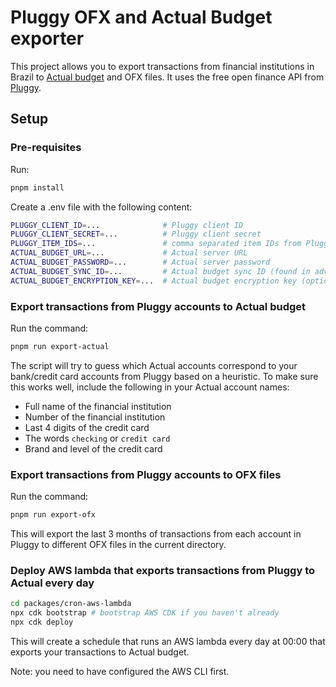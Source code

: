# Pluggy OFX and Actual Budget exporter

This project allows you to export transactions from financial institutions in Brazil to [Actual budget](https://actualbudget.org/) and OFX files.
It uses the free open finance API from [Pluggy](https://www.pluggy.ai/en).

## Setup

### Pre-requisites

Run:

```bash
pnpm install
```

Create a .env file with the following content:

```bash
PLUGGY_CLIENT_ID=...              # Pluggy client ID
PLUGGY_CLIENT_SECRET=...          # Pluggy client secret
PLUGGY_ITEM_IDS=...               # comma separated item IDs from Pluggy
ACTUAL_BUDGET_URL=...             # Actual server URL
ACTUAL_BUDGET_PASSWORD=...        # Actual server password
ACTUAL_BUDGET_SYNC_ID=...         # Actual budget sync ID (found in advanced settings)
ACTUAL_BUDGET_ENCRYPTION_KEY=...  # Actual budget encryption key (optional)
```

### Export transactions from Pluggy accounts to Actual budget

Run the command:
```bash
pnpm run export-actual
```

The script will try to guess which Actual accounts correspond to your bank/credit card accounts from Pluggy based on a heuristic.
To make sure this works well, include the following in your Actual account names:
- Full name of the financial institution
- Number of the financial institution
- Last 4 digits of the credit card
- The words `checking` or `credit card`
- Brand and level of the credit card

### Export transactions from Pluggy accounts to OFX files

Run the command:
```bash
pnpm run export-ofx
```

This will export the last 3 months of transactions from each account in Pluggy to different OFX files in the current directory.

### Deploy AWS lambda that exports transactions from Pluggy to Actual every day

```bash
cd packages/cron-aws-lambda
npx cdk bootstrap # bootstrap AWS CDK if you haven't already
npx cdk deploy
```

This will create a schedule that runs an AWS lambda every day at 00:00 that exports your transactions to Actual budget.

Note: you need to have configured the AWS CLI first.
